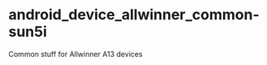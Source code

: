android_device_allwinner_common-sun5i
=====================================

Common stuff for Allwinner A13 devices